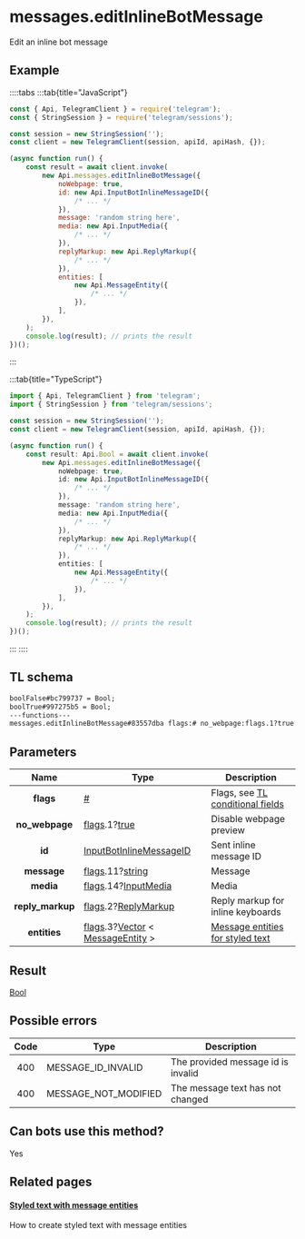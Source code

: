 # messages.editInlineBotMessage

Edit an inline bot message

## Example

::::tabs
:::tab{title="JavaScript"}

```js
const { Api, TelegramClient } = require('telegram');
const { StringSession } = require('telegram/sessions');

const session = new StringSession('');
const client = new TelegramClient(session, apiId, apiHash, {});

(async function run() {
    const result = await client.invoke(
        new Api.messages.editInlineBotMessage({
            noWebpage: true,
            id: new Api.InputBotInlineMessageID({
                /* ... */
            }),
            message: 'random string here',
            media: new Api.InputMedia({
                /* ... */
            }),
            replyMarkup: new Api.ReplyMarkup({
                /* ... */
            }),
            entities: [
                new Api.MessageEntity({
                    /* ... */
                }),
            ],
        }),
    );
    console.log(result); // prints the result
})();
```

:::

:::tab{title="TypeScript"}

```ts
import { Api, TelegramClient } from 'telegram';
import { StringSession } from 'telegram/sessions';

const session = new StringSession('');
const client = new TelegramClient(session, apiId, apiHash, {});

(async function run() {
    const result: Api.Bool = await client.invoke(
        new Api.messages.editInlineBotMessage({
            noWebpage: true,
            id: new Api.InputBotInlineMessageID({
                /* ... */
            }),
            message: 'random string here',
            media: new Api.InputMedia({
                /* ... */
            }),
            replyMarkup: new Api.ReplyMarkup({
                /* ... */
            }),
            entities: [
                new Api.MessageEntity({
                    /* ... */
                }),
            ],
        }),
    );
    console.log(result); // prints the result
})();
```

:::
::::

## TL schema

```txt
boolFalse#bc799737 = Bool;
boolTrue#997275b5 = Bool;
---functions---
messages.editInlineBotMessage#83557dba flags:# no_webpage:flags.1?true id:InputBotInlineMessageID message:flags.11?string media:flags.14?InputMedia reply_markup:flags.2?ReplyMarkup entities:flags.3?Vector<MessageEntity> = Bool;
```

## Parameters

|       Name       | Type                                                                                                                                                                                                 | Description                                                                                             |
| :--------------: | ---------------------------------------------------------------------------------------------------------------------------------------------------------------------------------------------------- | ------------------------------------------------------------------------------------------------------- |
|    **flags**     | [#](https://core.telegram.org/type/%23)                                                                                                                                                              | Flags, see [TL conditional fields](https://core.telegram.org/mtproto/TL-combinators#conditional-fields) |
|  **no_webpage**  | [flags](https://core.telegram.org/mtproto/TL-combinators#conditional-fields).1?[true](https://core.telegram.org/constructor/true)                                                                    | Disable webpage preview                                                                                 |
|      **id**      | [InputBotInlineMessageID](https://core.telegram.org/type/InputBotInlineMessageID)                                                                                                                    | Sent inline message ID                                                                                  |
|   **message**    | [flags](https://core.telegram.org/mtproto/TL-combinators#conditional-fields).11?[string](https://core.telegram.org/type/string)                                                                      | Message                                                                                                 |
|    **media**     | [flags](https://core.telegram.org/mtproto/TL-combinators#conditional-fields).14?[InputMedia](https://core.telegram.org/type/InputMedia)                                                              | Media                                                                                                   |
| **reply_markup** | [flags](https://core.telegram.org/mtproto/TL-combinators#conditional-fields).2?[ReplyMarkup](https://core.telegram.org/type/ReplyMarkup)                                                             | Reply markup for inline keyboards                                                                       |
|   **entities**   | [flags](https://core.telegram.org/mtproto/TL-combinators#conditional-fields).3?[Vector](https://core.telegram.org/type/Vector%20t) < [MessageEntity](https://core.telegram.org/type/MessageEntity) > | [Message entities for styled text](https://core.telegram.org/api/entities)                              |

## Result

[Bool](https://core.telegram.org/type/Bool)

## Possible errors

| Code | Type                 | Description                        |
| :--: | -------------------- | ---------------------------------- |
| 400  | MESSAGE_ID_INVALID   | The provided message id is invalid |
| 400  | MESSAGE_NOT_MODIFIED | The message text has not changed   |

## Can bots use this method?

Yes

## Related pages

#### [Styled text with message entities](https://core.telegram.org/api/entities)

How to create styled text with message entities

